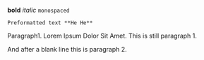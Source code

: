 **bold**
_italic_
`monospaced`
```
Preformatted text **He He**
```
Paragraph1. Lorem Ipsum Dolor Sit Amet.
This is still paragraph 1.

And after a blank line this is paragraph 2.
